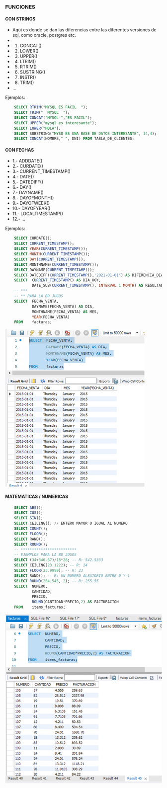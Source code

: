 ### FUNCIONES

#### CON STRINGS

- Aqui es donde se dan las diferencias entre las diferentes versiones de sql, como oracle, postgres etc.
-
- 1. CONCAT()
- 2. LOWER()
- 3. UPPER()
- 4. LTRIM()
- 5. RTRIM()
- 6. SUSTRING()
- 7. INSTR()
- 8. TRIM()   
- ...

Ejemplos:

```sql
    SELECT RTRIM("MYSQL ES FACIL  ");
    SELECT TRIM("  MYSQL  ");
    SELECT CONCAT("MYSQL ","ES FACIL");
    SELECT UPPER("mysql es interesante");
    SELECT LOWER("HOLA");
    SELECT SUBSTRING("MYSQ ES UNA BASE DE DATOS INTERESANTE", 14,4);
    SELECT CONCAT(NOMBRE," ", DNI) FROM TABLA_DE_CLIENTES;
```

#### CON FECHAS

- 1.- ADDDATE()
- 2.- CURDATE()
- 3.- CURRENT_TIMESTAMP()
- 4.- DATE()
- 5.- DATEDIFF()
- 6.- DAY()
- 7.- DAYNAME()
- 8.- DAYOFMONTH()
- 9.- DAYOFWEEK()
- 10.- DAYOFYEAR()
- 11.- LOCALTIMESTAMP()
- 12.- ...

Ejemplos:

```sql
    SELECT CURDATE();
    SELECT CURRENT_TIMESTAMP();
    SELECT YEAR(CURRENT_TIMESTAMP());
    SELECT MONTH(CURRENT_TIMESTAMP());
    SELECT DAY(CURRENT_TIMESTAMP());
    SELECT MONTHNAME(CURRENT_TIMESTAMP());
    SELECT DAYNAME(CURRENT_TIMESTAMP());
    SELECT DATEDIFF(CURRENT_TIMESTAMP(),'2021-01-01') AS DIFERENCIA_DIAS;
    SELECT  CURRENT_TIMESTAMP() AS DIA_HOY,
            DATE_SUB(CURRENT_TIMESTAMP(), INTERVAL 1 MONTH) AS RESULTADO;
    -- ***
    -- ** PARA LA BD JUGOS
    SELECT	FECHA_VENTA,
		    DAYNAME(FECHA_VENTA) AS DIA,
            MONTHNAME(FECHA_VENTA) AS MES,
            YEAR(FECHA_VENTA)
    FROM	facturas;

```

![Fechas ejemplo 1](/imagenes/fechas_ejemplo_1.png)


#### MATEMATICAS / NUMERICAS

```sql
    SELECT ABS();
    SELECT COS();
    SELECT SIN();
    SELECT CEILING(); // ENTERO MAYOR O IGUAL AL NUMERO
    SELECT COUNT();
    SELECT FLOOR();
    SELECT RAND();
    SELECT ROUND();
    -- *************************
    -- EJEMPLOS PARA LA BD JUGOS
    SELECT (34+346-67)/15*26; -- R: 542.5333
    SELECT CEILING(23.1222); -- R: 24
    SELECT FLOOR(23.9999); -- R: 23
    SELECT RAND(); -- R: UN NUMERO ALEATORIO ENTRE 0 Y 1
    SELECT ROUND(254.545, 2); -- R: 255.55
    SELECT 	NUMERO,
            CANTIDAD,
            PRECIO,
            ROUND(CANTIDAD*PRECIO,2) AS FACTURACION
    FROM	items_facturas;
```

![Ejemplos numericos](/imagenes/ejemplos_numericos.png)